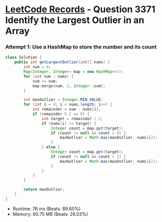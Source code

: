 # [LeetCode Records](../../README.md) - Question 3371 Identify the Largest Outlier in an Array

### Attempt 1: Use a HashMap to store the number and its count
```java
class Solution {
    public int getLargestOutlier(int[] nums) {
        int sum = 0;
        Map<Integer, Integer> map = new HashMap<>();
        for (int num : nums) {
            sum += num;
            map.merge(num, 1, Integer::sum);
        }

        int maxOutlier = Integer.MIN_VALUE;
        for (int i = 0; i < nums.length; i++) {
            int remainder = sum - nums[i];
            if (remainder % 2 == 0) {
                int target = remainder / 2;
                if (nums[i] != target) {
                    Integer count = map.get(target);
                    if (count != null && count > 0) {
                        maxOutlier = Math.max(maxOutlier, nums[i]);
                    }
                } else {
                    Integer count = map.get(target);
                    if (count != null && count > 1) {
                        maxOutlier = Math.max(maxOutlier, nums[i]);
                    }
                }
            }
        }

        return maxOutlier;
    }
}
```
- Runtime: 76 ms (Beats: 89.60%)
- Memory: 60.75 MB (Beats: 26.03%)

<br>
